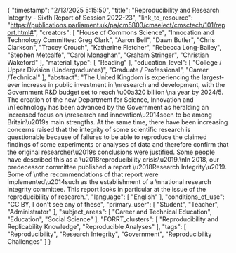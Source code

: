 {
    "timestamp": "2/13/2025 5:15:50",
    "title": "Reproducibility and Research Integrity - Sixth Report of Session 2022-23",
    "link_to_resource": "https://publications.parliament.uk/pa/cm5803/cmselect/cmsctech/101/report.html#",
    "creators": [
        "House of Commons Science",
        "Innocation and Technology Committee: Greg Clark",
        "Aaron Bell",
        "Dawn Butler",
        "Chris Clarkson",
        "Tracey Crouch",
        "Katherine Fletcher",
        "Rebecca Long-Bailey",
        "Stephen Metcalfe",
        "Carol Monaghan",
        "Graham Stringer",
        "Christian Wakeford"
    ],
    "material_type": [
        "Reading"
    ],
    "education_level": [
        "College / Upper Division (Undergraduates)",
        "Graduate / Professional",
        "Career /Technical"
    ],
    "abstract": "The United Kingdom is experiencing the largest-ever increase in public investment in \nresearch and development, with the Government R&D budget set to reach \u00a320 billion \na year by 2024/5. The creation of the new Department for Science, Innovation and \nTechnology has been advanced by the Government as heralding an increased focus on \nresearch and innovation\u2014seen to be among Britain\u2019s main strengths. At the same time, there have been increasing concerns raised that the integrity of some scientific research is questionable because of failures to be able to reproduce the claimed findings of some experiments or analyses of data and therefore confirm that the original researcher\u2019s conclusions were justified. Some people have described this as a \u2018reproducibility crisis\u2019.\nIn 2018, our predecessor committee published a report \u2018Research Integrity\u2019. Some of \nthe recommendations of that report were implemented\u2014such as the establishment of a \nnational research integrity committee. This report looks in particular at the issue of the reproducibility of research.",
    "language": [
        "English"
    ],
    "conditions_of_use": "CC BY, I don't see any of these",
    "primary_user": [
        "Student",
        "Teacher",
        "Administrator"
    ],
    "subject_areas": [
        "Career and Technical Education",
        "Education",
        "Social Science"
    ],
    "FORRT_clusters": [
        "Reproducibility and Replicability Knowledge",
        "Reproducible Analyses"
    ],
    "tags": [
        "Reproducibility",
        "Research Integrity",
        "Government",
        "Reproducibility Challenges"
    ]
}